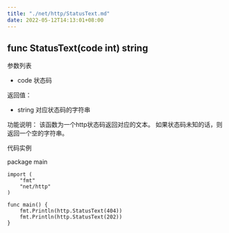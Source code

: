 ```yaml
---
title: "./net/http/StatusText.md"
date: 2022-05-12T14:13:01+08:00
---
```

## func StatusText(code int) string 

参数列表

- code 状态码

返回值：

- string 对应状态码的字符串

功能说明：
该函数为一个http状态码返回对应的文本。
如果状态码未知的话，则返回一个空的字符串。

代码实例

  package main
	
	import (
		"fmt"
		"net/http"
	)
	
	func main() {
		fmt.Println(http.StatusText(404))
		fmt.Println(http.StatusText(202))
	}



